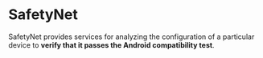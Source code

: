 # SafetyNet
SafetyNet provides services for analyzing the configuration of a particular device to **verify that it passes the Android compatibility test**.
